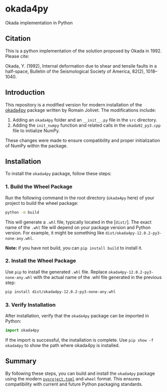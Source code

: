 # okada4py

Okada implementation in Python

## Citation

This is a python implementation of the solution proposed by Okada in 1992. Please cite:

Okada, Y. (1992), Internal deformation due to shear and tensile faults in a half-space, Bulletin of the Seismological Society of America, 82(2), 1018–1040.

## Introduction

This repository is a modified version for modern installation of the [okada4py](https://github.com/jolivetr/okada4py) package written by Romain Jolivet. The modifications include:

1. Adding an `okada4py` folder and an `__init__.py` file in the `src` directory.
2. Adding the `init_numpy` function and related calls in the `okada92_py3.cpp` file to initialize NumPy.

These changes were made to ensure compatibility and proper initialization of NumPy within the package.

## Installation

To install the `okada4py` package, follow these steps:

### 1. Build the Wheel Package

Run the following command in the root directory (`okada4py` here) of your project to build the wheel package:

```bash
python -m build
```

This will generate a `.whl` file, typically located in the [`dist/`]. The exact name of the `.whl` file will depend on your package version and Python version. For example, it might be something like `dist/okada4py-12.0.2-py3-none-any.whl`.

**Note:** if you have not build, you can `pip install build` to install it.

### 2. Install the Wheel Package

Use `pip` to install the generated `.whl` file. Replace `okada4py-12.0.2-py3-none-any.whl` with the actual name of the .whl file generated in the previous step:

```sh
pip install dist/okada4py-12.0.2-py3-none-any.whl
```

### 3. Verify Installation

After installation, verify that the `okada4py` package can be imported in Python:

```python
import okada4py
```

If the import is successful, the installation is complete.  Use `pip show -f okada4py` to show the path where okada4py is installed.

## Summary

By following these steps, you can build and install the `okada4py` package using the modern [`pyproject.toml`](command:_github.copilot.openRelativePath?%5B%7B%22scheme%22%3A%22file%22%2C%22authority%22%3A%22%22%2C%22path%22%3A%22%2FE%3A%2Fgeocodes%2Fokada4py%2Fpyproject.toml%22%2C%22query%22%3A%22%22%2C%22fragment%22%3A%22%22%7D%5D "e:\geocodes\okada4py\pyproject.toml") and `wheel` format. This ensures compatibility with current and future Python packaging standards.
